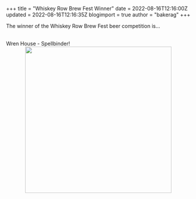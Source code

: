 +++
title = "Whiskey Row Brew Fest Winner"
date = 2022-08-16T12:16:00Z
updated = 2022-08-16T12:16:35Z
blogimport = true 
author = "bakerag"
+++

The winner of the Whiskey Row Brew Fest beer competition is...<div><br></div><div>Wren House - Spellbinder!</div><div><div class="separator" style="clear: both; text-align: center;">
  <a href="https://lh3.googleusercontent.com/-Nfppduad638/YvvtEq8xFEI/AAAAAAABZKc/kkJR5WjRN443Aw8FikLID84fwIgK2AUfACNcBGAsYHQ/s1600/1660677392217536-0.png" imageanchor="1" style="margin-left: 1em; margin-right: 1em;">
    <img border="0"   src="https://lh3.googleusercontent.com/-Nfppduad638/YvvtEq8xFEI/AAAAAAABZKc/kkJR5WjRN443Aw8FikLID84fwIgK2AUfACNcBGAsYHQ/s1600/1660677392217536-0.png" width="400">
  </a>
</div><br></div>

